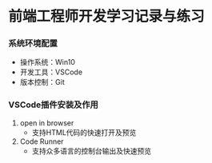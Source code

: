 # 前端工程师开发学习记录与练习
### 系统环境配置
- 操作系统：Win10
- 开发工具：VSCode
- 版本控制：Git
### VSCode插件安装及作用

1. open in browser
    - 支持HTML代码的快速打开及预览
2. Code Runner
    - 支持众多语言的控制台输出及快速预览